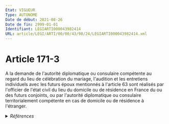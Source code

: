 ```yaml
---
État: VIGUEUR
Type: AUTONOME
Date de début: 2021-08-26
Date de fin: 2999-01-01
Identifiant: LEGIARTI000043982414
URL: article/LEGI/ARTI/00/00/43/98/24/LEGIARTI000043982414.xml
---
```


<h1>Article 171-3</h1>

A la demande de l'autorité diplomatique ou consulaire compétente au regard du
lieu de célébration du mariage, l'audition et les entretiens individuels avec
les futurs époux mentionnés à l'article 63 sont réalisés par l'officier de
l'état civil du lieu du domicile ou de résidence en France du ou des futurs
conjoints, ou par l'autorité diplomatique ou consulaire territorialement
compétente en cas de domicile ou de résidence à l'étranger.


<details>
  <summary><em>Références</em></summary>

  <h2>Articles faisant référence à l'article</h2>
  
  <ul>
    <li>
      <a href="https://legal.tricoteuses.fr//redirection/LEGIARTI000043968753?vers=git&vers=legifrance">LOI n° 2021-1109 du 24 août 2021 confortant le respect des principes de la République - article 35 ENTIEREMENT_MODIF</a> MODIFIE source
    </li>
    <li>
      <a href="https://legal.tricoteuses.fr//redirection/LEGIARTI000043982427?vers=git&vers=legifrance">Code civil - article 63 AUTONOME VIGUEUR, en vigueur depuis le 2021-08-26</a> CITATION cible
    </li>
    <li>
      <a href="https://legal.tricoteuses.fr//redirection/LEGIARTI000006421065?vers=git&vers=legifrance">Code civil - article 63 AUTONOME MODIFIE, en vigueur du 2003-11-27 au 2006-04-05</a> CITATION cible
    </li>
    <li>
      <a href="https://legal.tricoteuses.fr//redirection/LEGIARTI000017841367?vers=git&vers=legifrance">Code civil - article 63 AUTONOME MODIFIE, en vigueur du 2007-12-22 au 2019-03-25</a> CITATION cible
    </li>
    <li>
      <a href="https://legal.tricoteuses.fr//redirection/LEGIARTI000006421064?vers=git&vers=legifrance">Code civil - article 63 AUTONOME MODIFIE, en vigueur du 2002-01-01 au 2003-11-27</a> CITATION cible
    </li>
    <li>
      <a href="https://legal.tricoteuses.fr//redirection/LEGIARTI000006421067?vers=git&vers=legifrance">Code civil - article 63 AUTONOME MODIFIE, en vigueur du 2007-03-01 au 2007-12-22</a> CITATION cible
    </li>
    <li>
      <a href="https://legal.tricoteuses.fr//redirection/LEGIARTI000006421066?vers=git&vers=legifrance">Code civil - article 63 AUTONOME MODIFIE, en vigueur du 2006-04-05 au 2007-03-01</a> CITATION cible
    </li>
    <li>
      <a href="https://legal.tricoteuses.fr//redirection/LEGIARTI000006421063?vers=git&vers=legifrance">Code civil - article 63 AUTONOME MODIFIE, en vigueur du 1956-08-07 au 2002-01-01</a> CITATION cible
    </li>
    <li>
      <a href="https://legal.tricoteuses.fr//redirection/LEGIARTI000038310530?vers=git&vers=legifrance">Code civil - article 63 AUTONOME MODIFIE, en vigueur du 2019-03-25 au 2020-01-01</a> CITATION cible
    </li>
    <li>
      <a href="https://legal.tricoteuses.fr//redirection/LEGIARTI000039368627?vers=git&vers=legifrance">Code civil - article 63 AUTONOME MODIFIE, en vigueur du 2020-01-01 au 2021-08-26</a> CITATION cible
    </li>
  </ul>
  
  <h2>Références faites par l'article</h2>
  
  <ul>
    <li>
      2007-05-10 CITATION cible <a href="https://legal.tricoteuses.fr//redirection/LEGIARTI000006286728?vers=git&vers=legifrance">Décret n°2007-773 du 10 mai 2007 pris pour l'application de la loi n° 2006-1376 du 14 novembre 2006 relative au contrôle de la validité des mariages et modifiant diverses dispositions relatives à l'état civil. - article 3 AUTONOME VIGUEUR, en vigueur depuis le 2007-05-11</a>
    </li>
    <li>
      2008-06-02 CITATION cible <a href="https://legal.tricoteuses.fr//redirection/LEGIARTI000018898278?vers=git&vers=legifrance">Décret n° 2008-521 du 2 juin 2008 relatif aux attributions des autorités diplomatiques et consulaires françaises en matière d'état civil - article 3 AUTONOME VIGUEUR, en vigueur depuis le 2008-06-05</a>
    </li>
    <li>
      2021-08-24 MODIFIE cible <a href="https://legal.tricoteuses.fr//redirection/LEGIARTI000043968753?vers=git&vers=legifrance">LOI n° 2021-1109 du 24 août 2021 confortant le respect des principes de la République - article 35 ENTIEREMENT_MODIF</a>
    </li>
    <li>
      2999-01-01 CITATION source <a href="https://legal.tricoteuses.fr//redirection/LEGIARTI000006421063?vers=git&vers=legifrance">Code civil - article 63 AUTONOME MODIFIE, en vigueur du 1956-08-07 au 2002-01-01</a>
    </li>
    <li>
      CODIFICATION source Loi 1803-03-14
    </li>
  </ul>
</details>
